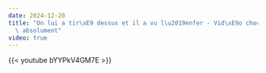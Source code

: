 ```yaml
---
date: 2024-12-20
title: "On lui a tir\xE9 dessus et il a vu l\u2019enfer - Vid\xE9o choc \xE0 voir\
  \ absolument"
video: true
---
```



{{< youtube bYYPkV4GM7E >}}
